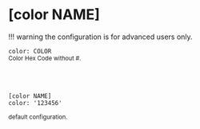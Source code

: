 # [color NAME]

!!! warning
    the configuration is for advanced users only.

`color: COLOR`  
<small>Color Hex Code without #.</small>  

<br><br>
```console
[color NAME]
color: '123456'
```
<small>default configuration.</small>